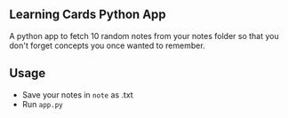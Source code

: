 ## Learning Cards Python App
A python app to fetch 10 random notes from your notes folder so that you don't forget concepts you once wanted to remember.


## Usage

- Save your notes in `note` as .txt
- Run `app.py`
